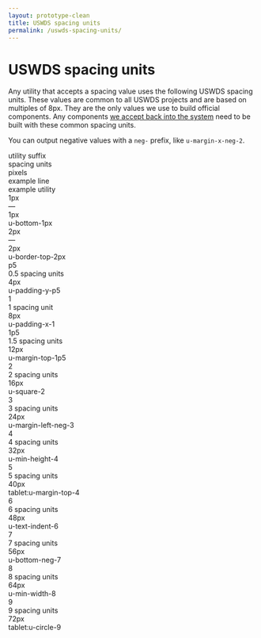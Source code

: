 ```yaml
---
layout: prototype-clean
title: USWDS spacing units
permalink: /uswds-spacing-units/
---
```


<div class="clearfix g-container-tablet-plus padding-top-6 line-height-smallest">
  <h1 class="font-weight-300 margin-bottom-4 margin-top-0">USWDS spacing units</h1>
  <p class="line-height-base font-weight-300 margin-bottom-2">Any utility that accepts a spacing value uses the following USWDS spacing units. These values are common to all USWDS projects and are based on multiples of 8px. They are the only values we use to build official components. Any components <a class="color-90 text-decoration-color-30" href="#0">we accept back into the system</a> need to be built with these common spacing units.</p>
  <p class="line-height-base font-weight-300 margin-bottom-6">You can output negative values with a <code class="txt-code">neg-</code> prefix, like <code class="txt-code">u-margin-x-neg-2</code>.</p>
  <div class="g-row g-gap align-items-center margin-bottom-4">
    <div class="g-col-2 font-weight-700 font-sans-f1">utility suffix</div>
    <div class="g-col-2 font-weight-700 font-sans-f1">spacing units</div>
    <div class="g-col-1 font-weight-700 font-sans-f1">pixels</div>
    <div class="g-col-fill font-weight-700 font-sans-f1">example line</div>
    <div class="g-col-3 font-weight-700 font-sans-f1">example utility</div>
    <div class="g-col">
      <div class="padding-bottom-1 border-bottom-2px"></div>
    </div>
  </div>
  <div class="g-row g-gap align-items-center padding-bottom-4">
    <div class="g-col-2 font-weight-300 font-mono-f3"><span class="txt-code font-weight-300">1px</span></div>
    <div class="g-col-2 font-weight-300 font-sans-f3">—</div>
    <div class="g-col-1 font-weight-300 font-sans-f3">1px</div>
    <div class="g-col-fill">
      <span class="display-block width-full height-1px background-color-blue-60v"></span>
    </div>
    <div class="g-col-3 font-weight-300 font-mono-f3">u-bottom-1px</div>
  </div>
  <div class="g-row g-gap align-items-center padding-bottom-4">
    <div class="g-col-2 font-weight-300 font-mono-f3"><span class="txt-code font-weight-300">2px</span></div>
    <div class="g-col-2 font-weight-300 font-sans-f3">—</div>
    <div class="g-col-1 font-weight-300 font-sans-f3">2px</div>
    <div class="g-col-fill">
      <span class="display-block width-full height-2px background-color-blue-60v"></span>
    </div>
    <div class="g-col-3 font-weight-300 font-mono-f3">u-border-top-2px</div>
  </div>
  <div class="g-row g-gap align-items-center padding-bottom-4">
    <div class="g-col-2 font-weight-300 font-mono-f3"><span class="txt-code font-weight-300">p5</span></div>
    <div class="g-col-2 font-weight-300 font-sans-f3">0.5 spacing units</div>
    <div class="g-col-1 font-weight-300 font-sans-f3">4px</div>
    <div class="g-col-fill">
      <span class="display-block width-full height-p5 background-color-blue-60v"></span>
    </div>
    <div class="g-col-3 font-weight-300 font-mono-f3">u-padding-y-p5</div>
  </div>
  <div class="g-row g-gap align-items-center padding-bottom-4">
    <div class="g-col-2 font-weight-300 font-mono-f3"><span class="txt-code font-weight-300">1</span></div>
    <div class="g-col-2 font-weight-300 font-sans-f3">1 spacing unit</div>
    <div class="g-col-1 font-weight-300 font-sans-f3">8px</div>
    <div class="g-col-fill">
      <span class="display-block width-full height-1 background-color-blue-60v"></span>
    </div>
    <div class="g-col-3 font-weight-300 font-mono-f3">u-padding-x-1</div>
  </div>
  <div class="g-row g-gap align-items-center padding-bottom-4">
    <div class="g-col-2 font-weight-300 font-mono-f3"><span class="txt-code font-weight-300">1p5</span></div>
    <div class="g-col-2 font-weight-300 font-sans-f3">1.5 spacing units</div>
    <div class="g-col-1 font-weight-300 font-sans-f3">12px</div>
    <div class="g-col-fill">
      <span class="display-block width-full height-1p5 background-color-blue-60v"></span>
    </div>
    <div class="g-col-3 font-weight-300 font-mono-f3">u-margin-top-1p5</div>
  </div>
  <div class="g-row g-gap align-items-center padding-bottom-4">
    <div class="g-col-2 font-weight-300 font-mono-f3"><span class="txt-code font-weight-300">2</span></div>
    <div class="g-col-2 font-weight-300 font-sans-f3">2 spacing units</div>
    <div class="g-col-1 font-weight-300 font-sans-f3">16px</div>
    <div class="g-col-fill">
      <span class="display-block width-full height-2 background-color-blue-60v"></span>
    </div>
    <div class="g-col-3 font-weight-300 font-mono-f3">u-square-2</div>
  </div>
  <div class="g-row g-gap align-items-center padding-bottom-4">
    <div class="g-col-2 font-weight-300 font-mono-f3"><span class="txt-code font-weight-300">3</span></div>
    <div class="g-col-2 font-weight-300 font-sans-f3">3 spacing units</div>
    <div class="g-col-1 font-weight-300 font-sans-f3">24px</div>
    <div class="g-col-fill">
      <span class="display-block width-full height-3 background-color-blue-60v"></span>
    </div>
    <div class="g-col-3 font-weight-300 font-mono-f3">u-margin-left-neg-3</div>
  </div>
  <div class="g-row g-gap align-items-center padding-bottom-4">
    <div class="g-col-2 font-weight-300 font-mono-f3"><span class="txt-code font-weight-300">4</span></div>
    <div class="g-col-2 font-weight-300 font-sans-f3">4 spacing units</div>
    <div class="g-col-1 font-weight-300 font-sans-f3">32px</div>
    <div class="g-col-fill">
      <span class="display-block width-full height-4 background-color-blue-60v"></span>
    </div>
    <div class="g-col-3 font-weight-300 font-mono-f3">u-min-height-4</div>
  </div>
  <div class="g-row g-gap align-items-center padding-bottom-4">
    <div class="g-col-2 font-weight-300 font-mono-f3"><span class="txt-code font-weight-300">5</span></div>
    <div class="g-col-2 font-weight-300 font-sans-f3">5 spacing units</div>
    <div class="g-col-1 font-weight-300 font-sans-f3">40px</div>
    <div class="g-col-fill">
      <span class="display-block width-full height-5 background-color-blue-60v"></span>
    </div>
    <div class="g-col-3 font-weight-300 font-mono-f3">tablet:u-margin-top-4</div>
  </div>
  <div class="g-row g-gap align-items-center padding-bottom-4">
    <div class="g-col-2 font-weight-300 font-mono-f3"><span class="txt-code font-weight-300">6</span></div>
    <div class="g-col-2 font-weight-300 font-sans-f3">6 spacing units</div>
    <div class="g-col-1 font-weight-300 font-sans-f3">48px</div>
    <div class="g-col-fill">
      <span class="display-block width-full height-6 background-color-blue-60v"></span>
    </div>
    <div class="g-col-3 font-weight-300 font-mono-f3">u-text-indent-6</div>
  </div>
  <div class="g-row g-gap align-items-center padding-bottom-4">
    <div class="g-col-2 font-weight-300 font-mono-f3"><span class="txt-code font-weight-300">7</span></div>
    <div class="g-col-2 font-weight-300 font-sans-f3">7 spacing units</div>
    <div class="g-col-1 font-weight-300 font-sans-f3">56px</div>
    <div class="g-col-fill">
      <span class="display-block width-full height-7 background-color-blue-60v"></span>
    </div>
    <div class="g-col-3 font-weight-300 font-mono-f3">u-bottom-neg-7</div>
  </div>
  <div class="g-row g-gap align-items-center padding-bottom-4">
    <div class="g-col-2 font-weight-300 font-mono-f3"><span class="txt-code font-weight-300">8</span></div>
    <div class="g-col-2 font-weight-300 font-sans-f3">8 spacing units</div>
    <div class="g-col-1 font-weight-300 font-sans-f3">64px</div>
    <div class="g-col-fill">
      <span class="display-block width-full height-8 background-color-blue-60v"></span>
    </div>
    <div class="g-col-3 font-weight-300 font-mono-f3">u-min-width-8</div>
  </div>
  <div class="g-row g-gap align-items-center padding-bottom-4">
    <div class="g-col-2 font-weight-300 font-mono-f3"><span class="txt-code font-weight-300">9</span></div>
    <div class="g-col-2 font-weight-300 font-sans-f3">9 spacing units</div>
    <div class="g-col-1 font-weight-300 font-sans-f3">72px</div>
    <div class="g-col-fill">
      <span class="display-block width-full height-9 background-color-blue-60v"></span>
    </div>
    <div class="g-col-3 font-weight-300 font-mono-f3">tablet:u-circle-9</div>
  </div>
</div>
